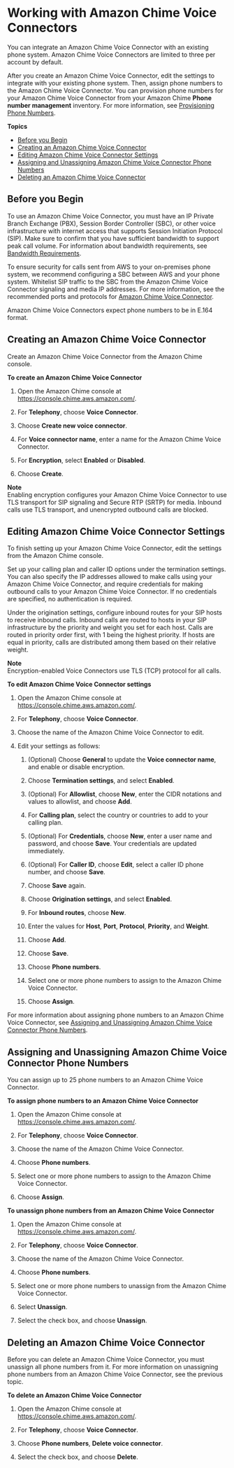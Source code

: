 # Working with Amazon Chime Voice Connectors<a name="voice-connectors"></a>

You can integrate an Amazon Chime Voice Connector with an existing phone system\. Amazon Chime Voice Connectors are limited to three per account by default\.

After you create an Amazon Chime Voice Connector, edit the settings to integrate with your existing phone system\. Then, assign phone numbers to the Amazon Chime Voice Connector\. You can provision phone numbers for your Amazon Chime Voice Connector from your Amazon Chime **Phone number management** inventory\. For more information, see [Provisioning Phone Numbers](phone-numbers.md#provision-phone)\.

**Topics**
+ [Before you Begin](#vc-prereq)
+ [Creating an Amazon Chime Voice Connector](#create-voicecon)
+ [Editing Amazon Chime Voice Connector Settings](#edit-voicecon)
+ [Assigning and Unassigning Amazon Chime Voice Connector Phone Numbers](#assign-voicecon)
+ [Deleting an Amazon Chime Voice Connector](#delete-voicecon)

## Before you Begin<a name="vc-prereq"></a>

To use an Amazon Chime Voice Connector, you must have an IP Private Branch Exchange \(PBX\), Session Border Controller \(SBC\), or other voice infrastructure with internet access that supports Session Initiation Protocol \(SIP\)\. Make sure to confirm that you have sufficient bandwidth to support peak call volume\. For information about bandwidth requirements, see [Bandwidth Requirements](network-config.md#bandwidth)\.

To ensure security for calls sent from AWS to your on\-premises phone system, we recommend configuring a SBC between AWS and your phone system\. Whitelist SIP traffic to the SBC from the Amazon Chime Voice Connector signaling and media IP addresses\. For more information, see the recommended ports and protocols for [Amazon Chime Voice Connector](network-config.md#cvc)\.

Amazon Chime Voice Connectors expect phone numbers to be in E\.164 format\.

## Creating an Amazon Chime Voice Connector<a name="create-voicecon"></a>

Create an Amazon Chime Voice Connector from the Amazon Chime console\.

**To create an Amazon Chime Voice Connector**

1. Open the Amazon Chime console at [https://console\.chime\.aws\.amazon\.com/](https://console.chime.aws.amazon.com)\.

1. For **Telephony**, choose **Voice Connector**\.

1. Choose **Create new voice connector**\.

1. For **Voice connector name**, enter a name for the Amazon Chime Voice Connector\.

1. For **Encryption**, select **Enabled** or **Disabled**\.

1. Choose **Create**\.

**Note**  
Enabling encryption configures your Amazon Chime Voice Connector to use TLS transport for SIP signaling and Secure RTP \(SRTP\) for media\. Inbound calls use TLS transport, and unencrypted outbound calls are blocked\.

## Editing Amazon Chime Voice Connector Settings<a name="edit-voicecon"></a>

To finish setting up your Amazon Chime Voice Connector, edit the settings from the Amazon Chime console\.

Set up your calling plan and caller ID options under the termination settings\. You can also specify the IP addresses allowed to make calls using your Amazon Chime Voice Connector, and require credentials for making outbound calls to your Amazon Chime Voice Connector\. If no credentials are specified, no authentication is required\.

Under the origination settings, configure inbound routes for your SIP hosts to receive inbound calls\. Inbound calls are routed to hosts in your SIP infrastructure by the priority and weight you set for each host\. Calls are routed in priority order first, with 1 being the highest priority\. If hosts are equal in priority, calls are distributed among them based on their relative weight\.

**Note**  
Encryption\-enabled Voice Connectors use TLS \(TCP\) protocol for all calls\.

**To edit Amazon Chime Voice Connector settings**

1. Open the Amazon Chime console at [https://console\.chime\.aws\.amazon\.com/](https://console.chime.aws.amazon.com)\.

1. For **Telephony**, choose **Voice Connector**\.

1. Choose the name of the Amazon Chime Voice Connector to edit\.

1. Edit your settings as follows:

   1. \(Optional\) Choose **General** to update the **Voice connector name**, and enable or disable encryption\.

   1. Choose **Termination settings**, and select **Enabled**\.

   1. \(Optional\) For **Allowlist**, choose **New**, enter the CIDR notations and values to allowlist, and choose **Add**\.

   1. For **Calling plan**, select the country or countries to add to your calling plan\.

   1. \(Optional\) For **Credentials**, choose **New**, enter a user name and password, and choose **Save**\. Your credentials are updated immediately\.

   1. \(Optional\) For **Caller ID**, choose **Edit**, select a caller ID phone number, and choose **Save**\.

   1. Choose **Save** again\.

   1. Choose **Origination settings**, and select **Enabled**\.

   1. For **Inbound routes**, choose **New**\.

   1. Enter the values for **Host**, **Port**, **Protocol**, **Priority**, and **Weight**\.

   1. Choose **Add**\.

   1. Choose **Save**\.

   1. Choose **Phone numbers**\.

   1. Select one or more phone numbers to assign to the Amazon Chime Voice Connector\.

   1. Choose **Assign**\.

For more information about assigning phone numbers to an Amazon Chime Voice Connector, see [Assigning and Unassigning Amazon Chime Voice Connector Phone Numbers](#assign-voicecon)\.

## Assigning and Unassigning Amazon Chime Voice Connector Phone Numbers<a name="assign-voicecon"></a>

You can assign up to 25 phone numbers to an Amazon Chime Voice Connector\.

**To assign phone numbers to an Amazon Chime Voice Connector**

1. Open the Amazon Chime console at [https://console\.chime\.aws\.amazon\.com/](https://console.chime.aws.amazon.com)\.

1. For **Telephony**, choose **Voice Connector**\.

1. Choose the name of the Amazon Chime Voice Connector\.

1. Choose **Phone numbers**\.

1. Select one or more phone numbers to assign to the Amazon Chime Voice Connector\.

1. Choose **Assign**\.

**To unassign phone numbers from an Amazon Chime Voice Connector**

1. Open the Amazon Chime console at [https://console\.chime\.aws\.amazon\.com/](https://console.chime.aws.amazon.com)\.

1. For **Telephony**, choose **Voice Connector**\.

1. Choose the name of the Amazon Chime Voice Connector\.

1. Choose **Phone numbers**\.

1. Select one or more phone numbers to unassign from the Amazon Chime Voice Connector\.

1. Select **Unassign**\.

1. Select the check box, and choose **Unassign**\.

## Deleting an Amazon Chime Voice Connector<a name="delete-voicecon"></a>

Before you can delete an Amazon Chime Voice Connector, you must unassign all phone numbers from it\. For more information on unassigning phone numbers from an Amazon Chime Voice Connector, see the previous topic\.

**To delete an Amazon Chime Voice Connector**

1. Open the Amazon Chime console at [https://console\.chime\.aws\.amazon\.com/](https://console.chime.aws.amazon.com)\.

1. For **Telephony**, choose **Voice Connector**\.

1. Choose **Phone numbers**, **Delete voice connector**\.

1. Select the check box, and choose **Delete**\.